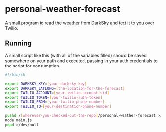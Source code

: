 # personal-weather-forecast

A small program to read the weather from DarkSky and text it to you over Twilio.

## Running

A small script like this (with all of the variables filled) should be saved somewhere on your path and executed, passing in your auth credentials to the script for consumption.

```sh
#!/bin/sh

export DARKSKY_KEY=[your-darksky-key]
export DARKSKY_LATLONG=[the-location-for-the-forecast]
export TWILIO_ACCOUNT=[your-twilio-account-sid]
export TWILIO_TOKEN=[your-twilio-auth-token]
export TWILIO_FROM=[your-twilio-phone-number]
export TWILIO_TO=[your-destination-phone-number]

pushd /[wherever-you-checked-out-the-repo]/personal-weather-forecast >/dev/null
node main.js
popd >/dev/null
```
